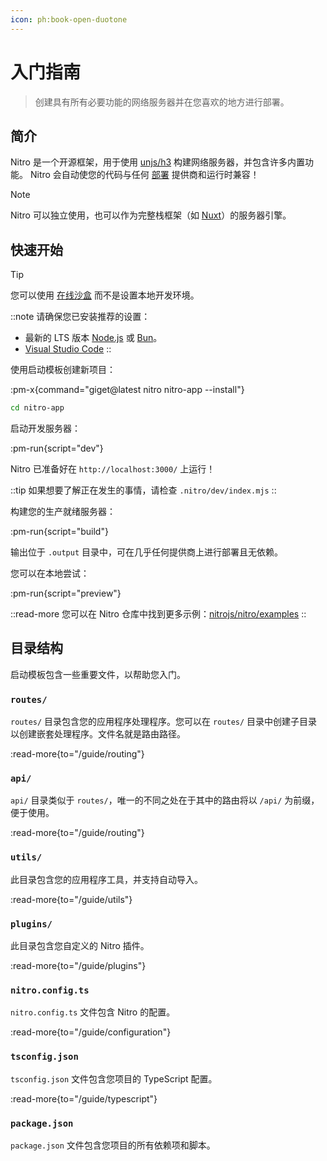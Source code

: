 ```yaml
---
icon: ph:book-open-duotone
---
```


# 入门指南

> 创建具有所有必要功能的网络服务器并在您喜欢的地方进行部署。

## 简介

Nitro 是一个开源框架，用于使用 [unjs/h3](https://h3.unjs.io) 构建网络服务器，并包含许多内置功能。
Nitro 会自动使您的代码与任何 [部署](/deploy) 提供商和运行时兼容！

> [!NOTE]
> Nitro 可以独立使用，也可以作为完整栈框架（如 [Nuxt](https://nuxt.com)）的服务器引擎。


## 快速开始

> [!TIP]
> 您可以使用 [在线沙盒](https://stackblitz.com/github/nitrojs/nitro/tree/main/examples/hello-world) 而不是设置本地开发环境。

::note
请确保您已安装推荐的设置：

- 最新的 LTS 版本 [Node.js](https://nodejs.org/en) 或 [Bun](https://bun.sh/)。
- [Visual Studio Code](https://code.visualstudio.com/)
::

使用启动模板创建新项目：

:pm-x{command="giget@latest nitro nitro-app --install"}


```sh
cd nitro-app
```

启动开发服务器：

:pm-run{script="dev"}

Nitro 已准备好在 `http://localhost:3000/` 上运行！

::tip
如果想要了解正在发生的事情，请检查 `.nitro/dev/index.mjs`
::

构建您的生产就绪服务器：

:pm-run{script="build"}

输出位于 `.output` 目录中，可在几乎任何提供商上进行部署且无依赖。

您可以在本地尝试：

:pm-run{script="preview"}

::read-more
您可以在 Nitro 仓库中找到更多示例：[nitrojs/nitro/examples](https://github.com/nitrojs/nitro/tree/main/examples)
::

## 目录结构

启动模板包含一些重要文件，以帮助您入门。

### `routes/`

`routes/` 目录包含您的应用程序处理程序。您可以在 `routes/` 目录中创建子目录以创建嵌套处理程序。文件名就是路由路径。

:read-more{to="/guide/routing"}

### `api/`

`api/` 目录类似于 `routes/`，唯一的不同之处在于其中的路由将以 `/api/` 为前缀，便于使用。

:read-more{to="/guide/routing"}

### `utils/`

此目录包含您的应用程序工具，并支持自动导入。

:read-more{to="/guide/utils"}

### `plugins/`

此目录包含您自定义的 Nitro 插件。

:read-more{to="/guide/plugins"}

### `nitro.config.ts`

`nitro.config.ts` 文件包含 Nitro 的配置。

:read-more{to="/guide/configuration"}

### `tsconfig.json`

`tsconfig.json` 文件包含您项目的 TypeScript 配置。

:read-more{to="/guide/typescript"}

### `package.json`

`package.json` 文件包含您项目的所有依赖项和脚本。
